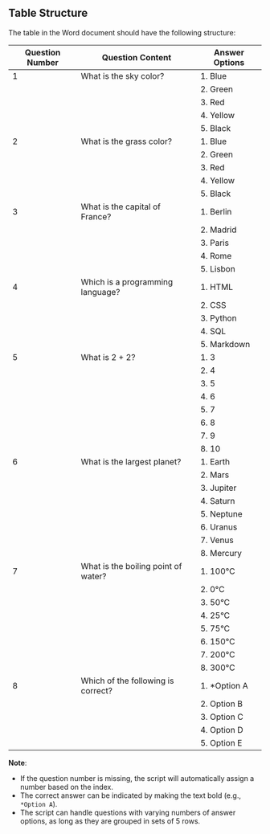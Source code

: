 ## Table Structure

The table in the Word document should have the following structure:

| Question Number  | Question Content                    | Answer Options    |
|------------------|-------------------------------------|-------------------|
| 1                | What is the sky color?              | 1. Blue           |
|                  |                                     | 2. Green          |
|                  |                                     | 3. Red            |
|                  |                                     | 4. Yellow         |
|                  |                                     | 5. Black          |
| 2                | What is the grass color?            | 1. Blue           |
|                  |                                     | 2. Green          |
|                  |                                     | 3. Red            |
|                  |                                     | 4. Yellow         |
|                  |                                     | 5. Black          |
| 3                | What is the capital of France?      | 1. Berlin         |
|                  |                                     | 2. Madrid         |
|                  |                                     | 3. Paris          |
|                  |                                     | 4. Rome           |
|                  |                                     | 5. Lisbon         |
| 4                | Which is a programming language?    | 1. HTML           |
|                  |                                     | 2. CSS            |
|                  |                                     | 3. Python         |
|                  |                                     | 4. SQL            |
|                  |                                     | 5. Markdown       |
| 5                | What is 2 + 2?                      | 1. 3              |
|                  |                                     | 2. 4              |
|                  |                                     | 3. 5              |
|                  |                                     | 4. 6              |
|                  |                                     | 5. 7              |
|                  |                                     | 6. 8              |
|                  |                                     | 7. 9              |
|                  |                                     | 8. 10             |
| 6                | What is the largest planet?         | 1. Earth          |
|                  |                                     | 2. Mars           |
|                  |                                     | 3. Jupiter        |
|                  |                                     | 4. Saturn         |
|                  |                                     | 5. Neptune        |
|                  |                                     | 6. Uranus         |
|                  |                                     | 7. Venus          |
|                  |                                     | 8. Mercury        |
| 7                | What is the boiling point of water? | 1. 100°C          |
|                  |                                     | 2. 0°C            |
|                  |                                     | 3. 50°C           |
|                  |                                     | 4. 25°C           |
|                  |                                     | 5. 75°C           |
|                  |                                     | 6. 150°C          |
|                  |                                     | 7. 200°C          |
|                  |                                     | 8. 300°C          |
| 8                | Which of the following is correct?  | 1. *Option A      |
|                  |                                     | 2. Option B       |
|                  |                                     | 3. Option C       |
|                  |                                     | 4. Option D       |
|                  |                                     | 5. Option E       |

**Note**: 
- If the question number is missing, the script will automatically assign a number based on the index.
- The correct answer can be indicated by making the text bold (e.g., `*Option A`).
- The script can handle questions with varying numbers of answer options, as long as they are grouped in sets of 5 rows.
